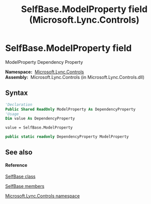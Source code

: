 ﻿---
title: SelfBase.ModelProperty field (Microsoft.Lync.Controls)
TOCTitle: ModelProperty field
ms:assetid: F:Microsoft.Lync.Controls.SelfBase.ModelProperty_DI_3_UC_OCS14MrefLyncWPF
ms:mtpsurl: https://msdn.microsoft.com/en-us/library/microsoft.lync.controls.selfbase.modelproperty_di_3_uc_ocs14mreflyncwpf(v=office.15)
ms:contentKeyID: 48598626
ms.date: 07/28/2014
mtps_version: v=office.15
f1_keywords:
- Microsoft.Lync.Controls.SelfBase.ModelProperty
dev_langs:
- CSharp
- JScript
- VB
- other
---

# SelfBase.ModelProperty field

ModelProperty Dependency Property

**Namespace:**  [Microsoft.Lync.Controls](microsoft-lync-controls-namespace_1.md)  
**Assembly:**  Microsoft.Lync.Controls (in Microsoft.Lync.Controls.dll)

## Syntax

``` vb
'Declaration
Public Shared ReadOnly ModelProperty As DependencyProperty
'Usage
Dim value As DependencyProperty

value = SelfBase.ModelProperty
```

``` csharp
public static readonly DependencyProperty ModelProperty
```

## See also

#### Reference

[SelfBase class](selfbase-class-microsoft-lync-controls_1.md)

[SelfBase members](selfbase-members-microsoft-lync-controls_1.md)

[Microsoft.Lync.Controls namespace](microsoft-lync-controls-namespace_1.md)

